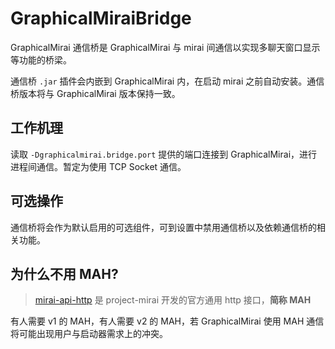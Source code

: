 # GraphicalMiraiBridge

GraphicalMirai 通信桥是 GraphicalMirai 与 mirai 间通信以实现多聊天窗口显示等功能的桥梁。

通信桥 `.jar` 插件会内嵌到 GraphicalMirai 内，在启动 mirai 之前自动安装。通信桥版本将与 GraphicalMirai 版本保持一致。

## 工作机理

读取 `-Dgraphicalmirai.bridge.port` 提供的端口连接到 GraphicalMirai，进行进程间通信。暂定为使用 TCP Socket 通信。

## 可选操作

通信桥将会作为默认启用的可选组件，可到设置中禁用通信桥以及依赖通信桥的相关功能。

## 为什么不用 MAH?

> [mirai-api-http](https://github.com/project-mirai/mirai-api-http) 是 project-mirai 开发的官方通用 http 接口，**简称 MAH**

有人需要 v1 的 MAH，有人需要 v2 的 MAH，若 GraphicalMirai 使用 MAH 通信将可能出现用户与启动器需求上的冲突。
